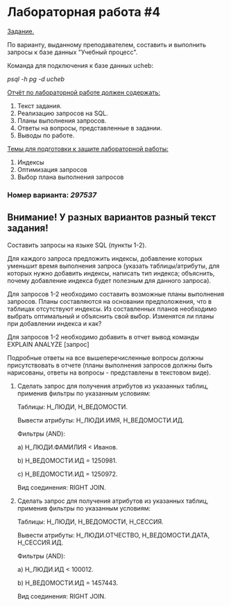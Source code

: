 # Лабораторная работа #4
<ins>Задание.</ins>

По варианту, выданному преподавателем, составить и выполнить запросы к базе данных "Учебный процесс".

Команда для подключения к базе данных ucheb:

_psql -h pg -d ucheb_

<ins>Отчёт по лабораторной работе должен содержать:</ins>
1. Текст задания. 
2. Реализацию запросов на SQL. 
3. Планы выполнения запросов. 
4. Ответы на вопросы, представленные в задании. 
5. Выводы по работе.

<ins>Темы для подготовки к защите лабораторной работы:</ins>
1. Индексы 
2. Оптимизация запросов 
3. Выбор плана выполнения запросов

### Номер варианта: _297537_
## Внимание! У разных вариантов разный текст задания!
Составить запросы на языке SQL (пункты 1-2).

Для каждого запроса предложить индексы, добавление которых уменьшит время выполнения запроса (указать таблицы/атрибуты, для которых нужно добавить индексы, написать тип индекса; объяснить, почему добавление индекса будет полезным для данного запроса).

Для запросов 1-2 необходимо составить возможные планы выполнения запросов. Планы составляются на основании предположения, что в таблицах отсутствуют индексы. Из составленных планов необходимо выбрать оптимальный и объяснить свой выбор.
Изменятся ли планы при добавлении индекса и как?

Для запросов 1-2 необходимо добавить в отчет вывод команды EXPLAIN ANALYZE [запрос]

Подробные ответы на все вышеперечисленные вопросы должны присутствовать в отчете (планы выполнения запросов должны быть нарисованы, ответы на вопросы - представлены в текстовом виде).

1. Сделать запрос для получения атрибутов из указанных таблиц, применив фильтры по указанным условиям:

   Таблицы: Н_ЛЮДИ, Н_ВЕДОМОСТИ.
   
    Вывести атрибуты: Н_ЛЮДИ.ИМЯ, Н_ВЕДОМОСТИ.ИД. 

    Фильтры (AND):

    a) Н_ЛЮДИ.ФАМИЛИЯ < Иванов. 

    b) Н_ВЕДОМОСТИ.ИД = 1250981. 

    c) Н_ВЕДОМОСТИ.ИД = 1250972.

   Вид соединения: RIGHT JOIN.
2. Сделать запрос для получения атрибутов из указанных таблиц, применив фильтры по указанным условиям:

   Таблицы: Н_ЛЮДИ, Н_ВЕДОМОСТИ, Н_СЕССИЯ.
   
   Вывести атрибуты: Н_ЛЮДИ.ОТЧЕСТВО, Н_ВЕДОМОСТИ.ДАТА, Н_СЕССИЯ.ИД.
   
   Фильтры (AND):
   
    a) Н_ЛЮДИ.ИД < 100012.
   
    b) Н_ВЕДОМОСТИ.ИД = 1457443.
   
   Вид соединения: RIGHT JOIN.